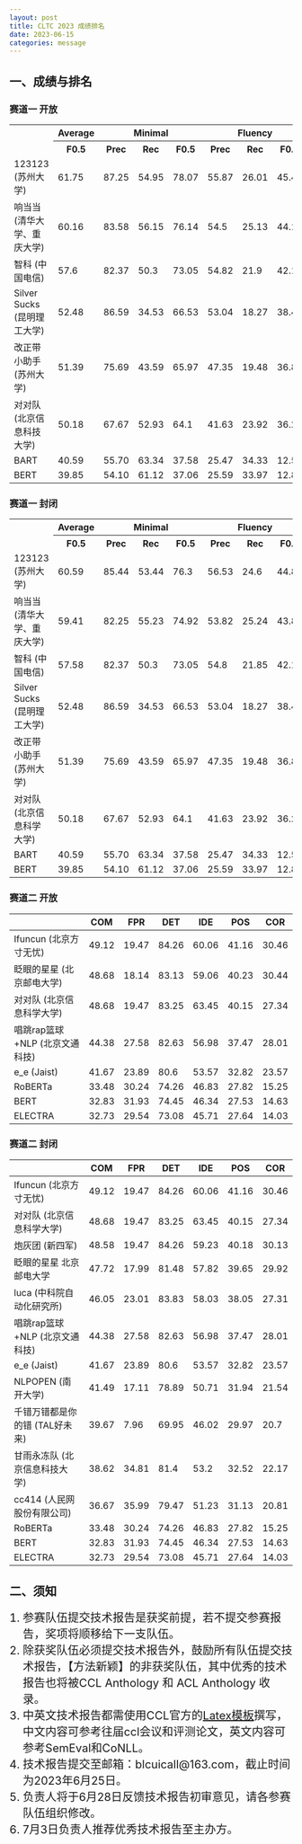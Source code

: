 ```yaml
---
layout: post
title: CLTC 2023 成绩排名
date: 2023-06-15
categories: message
---
```


## 一、成绩与排名

### 赛道一 开放

<table>
  <tr>
    <th rowspan="2" style="text-align: center;"></th>
    <th style="text-align: center;"> Average </th>
    <th colspan="3" style="text-align: center;"> Minimal </th>
    <th colspan="3" style="text-align: center;"> Fluency </th>
  </tr>
  <tr>
    <th> F0.5 </th>
    <th> Prec </th>
    <th> Rec </th>
    <th> F0.5 </th>
    <th> Prec </th>
    <th> Rec </th>
    <th> F0.5 </th>
  </tr>
  <tr>
    <td>123123 (苏州大学)</td>
    <td>61.75</td>
    <td>87.25</td>
    <td>54.95</td>
    <td>78.07</td>
    <td>55.87</td>
    <td>26.01</td>
    <td>45.44</td>
  </tr>
  <tr>
    <td>响当当 (清华大学、重庆大学)</td>
    <td>60.16</td>
    <td>83.58</td>
    <td>56.15</td>
    <td>76.14</td>
    <td>54.5</td>
    <td>25.13</td>
    <td>44.17</td>
  </tr>
  <tr>
    <td>智科 (中国电信)</td>
    <td>57.6</td>
    <td>82.37</td>
    <td>50.3</td>
    <td>73.05</td>
    <td>54.82</td>
    <td>21.9</td>
    <td>42.15</td>
  </tr>
  <tr>
    <td>Silver Sucks (昆明理工大学)</td>
    <td>52.48</td>
    <td>86.59</td>
    <td>34.53</td>
    <td>66.53</td>
    <td>53.04</td>
    <td>18.27</td>
    <td>38.42</td>
  </tr>
  <tr>
    <td>改正带小助手 (苏州大学)</td>
    <td>51.39</td>
    <td>75.69</td>
    <td>43.59</td>
    <td>65.97</td>
    <td>47.35</td>
    <td>19.48</td>
    <td>36.81</td>
  </tr>
  <tr>
    <td>对对队 (北京信息科技大学)</td>
    <td>50.18</td>
    <td>67.67</td>
    <td>52.93</td>
    <td>64.1</td>
    <td>41.63</td>
    <td>23.92</td>
    <td>36.26</td>
  </tr>
  <tr>
    <td>BART</td>
    <td>40.59</td>
    <td>55.70</td>
    <td>63.34</td>
    <td>37.58</td>
    <td>25.47</td>
    <td>34.33</td>
    <td>12.54</td>
  </tr>
  <tr>
    <td>BERT</td>
    <td>39.85</td>
    <td>54.10</td>
    <td>61.12</td>
    <td>37.06</td>
    <td>25.59</td>
    <td>33.97</td>
    <td>12.89</td>
  </tr>
</table>

### 赛道一 封闭

<table>
  <tr>
    <th rowspan="2" style="text-align: center;"></th>
    <th style="text-align: center;"> Average </th>
    <th colspan="3" style="text-align: center;"> Minimal </th>
    <th colspan="3" style="text-align: center;"> Fluency </th>
  </tr>
  <tr>
    <th> F0.5 </th>
    <th> Prec </th>
    <th> Rec </th>
    <th> F0.5 </th>
    <th> Prec </th>
    <th> Rec </th>
    <th> F0.5 </th>
  </tr>
  <tr>
    <td>123123 (苏州大学)</td>
    <td>60.59</td>
    <td>85.44</td>
    <td>53.44</td>
    <td>76.3</td>
    <td>56.53</td>
    <td>24.6</td>
    <td>44.88</td>
  </tr>
  <tr>
    <td>响当当 (清华大学、重庆大学)</td>
    <td>59.41</td>
    <td>82.25</td>
    <td>55.23</td>
    <td>74.92</td>
    <td>53.82</td>
    <td>25.24</td>
    <td>43.89</td>
  </tr>
  <tr>
    <td>智科 (中国电信)</td>
    <td>57.58</td>
    <td>82.37</td>
    <td>50.3</td>
    <td>73.05</td>
    <td>54.8</td>
    <td>21.85</td>
    <td>42.1</td>
  </tr>
  <tr>
    <td>Silver Sucks (昆明理工大学)</td>
    <td>52.48</td>
    <td>86.59</td>
    <td>34.53</td>
    <td>66.53</td>
    <td>53.04</td>
    <td>18.27</td>
    <td>38.42</td>
  </tr>
  <tr>
    <td>改正带小助手 (苏州大学)</td>
    <td>51.39</td>
    <td>75.69</td>
    <td>43.59</td>
    <td>65.97</td>
    <td>47.35</td>
    <td>19.48</td>
    <td>36.81</td>
  </tr>
  <tr>
    <td>对对队 (北京信息科学大学)</td>
    <td>50.18</td>
    <td>67.67</td>
    <td>52.93</td>
    <td>64.1</td>
    <td>41.63</td>
    <td>23.92</td>
    <td>36.26</td>
  </tr>
  <tr>
    <td>BART</td>
    <td>40.59</td>
    <td>55.70</td>
    <td>63.34</td>
    <td>37.58</td>
    <td>25.47</td>
    <td>34.33</td>
    <td>12.54</td>
  </tr>
  <tr>
    <td>BERT</td>
    <td>39.85</td>
    <td>54.10</td>
    <td>61.12</td>
    <td>37.06</td>
    <td>25.59</td>
    <td>33.97</td>
    <td>12.89</td>
  </tr>
</table>

### 赛道二 开放

|         | COM   | FPR   | DET   | IDE   | POS   | COR   |
| ------- | ----- | ----- | ----- | ----- | ----- | ----- |
| Ifuncun (北京方寸无忧) | 49.12 | 19.47 | 84.26 | 60.06 | 41.16 | 30.46 |
| 眨眼的星星 (北京邮电大学) | 48.68 | 18.14 | 83.13 | 59.06 | 40.23 | 30.44 |
| 对对队 (北京信息科学大学) | 48.68 | 19.47 | 83.25 | 63.45 | 40.15 | 27.34 |
| 唱跳rap篮球+NLP (北京文通科技) | 44.38 | 27.58 | 82.63 | 56.98 | 37.47 | 28.01 |
| e_e (Jaist)| 41.67 | 23.89 | 80.6 | 53.57 | 32.82 | 23.57 |
| RoBERTa | 33.48 | 30.24 | 74.26 | 46.83 | 27.82 | 15.25 |
| BERT    | 32.83 | 31.93 | 74.45 | 46.34 | 27.53 | 14.63 |
| ELECTRA | 32.73 | 29.54 | 73.08 | 45.71 | 27.64 | 14.03 |


### 赛道二 封闭

|         | COM   | FPR   | DET   | IDE   | POS   | COR   |
| ------- | ----- | ----- | ----- | ----- | ----- | ----- |
| Ifuncun (北京方寸无忧) | 49.12 | 19.47 | 84.26 | 60.06 | 41.16 | 30.46 |
| 对对队 (北京信息科学大学) | 48.68 | 19.47 | 83.25 | 63.45 | 40.15 | 27.34 |
| 炮灰团 (新四军)| 48.58 | 19.47 | 84.26 | 59.23 | 40.18 | 30.13 |
| 眨眼的星星 北京邮电大学| 47.72 | 17.99 | 81.48 | 57.82 | 39.65 | 29.92 |
| luca (中科院自动化研究所)| 46.05 | 23.01 | 83.83 | 58.03 | 38.05 | 27.31 |
| 唱跳rap篮球+NLP (北京文通科技)| 44.38 | 27.58 | 82.63 | 56.98 | 37.47 | 28.01 |
| e_e (Jaist)| 41.67 | 23.89 | 80.6 | 53.57 | 32.82 | 23.57 |
| NLPOPEN (南开大学)| 41.49 | 17.11 | 78.89 | 50.71 | 31.94 | 21.54 |
| 千错万错都是你的错 (TAL好未来)| 39.67 | 7.96 | 69.95 | 46.02 | 29.97 | 20.7 |
| 甘雨永冻队 (北京信息科技大学)| 38.62 | 34.81 | 81.4 | 53.2 | 32.52 | 22.17 |
| cc414 (人民网股份有限公司)| 36.67 | 35.99 | 79.47 | 51.23 | 31.13 | 20.81 |
| RoBERTa | 33.48 | 30.24 | 74.26 | 46.83 | 27.82 | 15.25 |
| BERT    | 32.83 | 31.93 | 74.45 | 46.34 | 27.53 | 14.63 |
| ELECTRA | 32.73 | 29.54 | 73.08 | 45.71 | 27.64 | 14.03 |

## 二、须知

<ol>
  <li style="font-size: 20px;">参赛队伍提交技术报告是获奖前提，若不提交参赛报告，奖项将顺移给下一支队伍。</li>
  <li style="font-size: 20px;">除获奖队伍必须提交技术报告外，鼓励所有队伍提交技术报告，【方法新颖】的非获奖队伍，其中优秀的技术报告也将被CCL Anthology 和 ACL Anthology 收录。</li>
  <li style="font-size: 20px;">中英文技术报告都需使用CCL官方的<a href="http://cips-cl.org/static/CCL2023/downloads/ccl2023_template.zip">Latex模板</a>撰写，中文内容可参考往届ccl会议和评测论文，英文内容可参考SemEval和CoNLL。</li>
  <li style="font-size: 20px;">技术报告提交至邮箱：blcuicall@163.com，截止时间为2023年6月25日。</li>
  <li style="font-size: 20px;">负责人将于6月28日反馈技术报告初审意见，请各参赛队伍组织修改。</li>
  <li style="font-size: 20px;">7月3日负责人推荐优秀技术报告至主办方。</li>
</ol>
